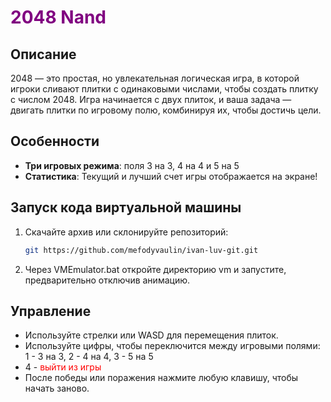 
# <span style="color: purple;">2048 Nand</span>

## Описание

2048 — это простая, но увлекательная логическая игра, в которой игроки сливают плитки с одинаковыми числами, чтобы создать плитку с числом 2048. Игра начинается с двух плиток, и ваша задача — двигать плитки по игровому полю, комбинируя их, чтобы достичь цели.

## Особенности

- **Три игровых режима**: поля 3 на 3, 4 на 4 и 5 на 5
- **Статистика**: Текущий и лучший счет игры отображается на экране!
  
## Запуск кода виртуальной машины

1. Скачайте архив или склонируйте репозиторий:

   ```bash
   git https://github.com/mefodyvaulin/ivan-luv-git.git
   ```

2. Через VMEmulator.bat откройте директорию vm и запустите, предварительно отключив анимацию.
## Управление

- Используйте стрелки или WASD для перемещения плиток.
- Используйте цифры, чтобы переключится между игровыми полями: 1 - 3 на 3, 2 - 4 на 4, 3 - 5 на 5
- 4 - <span style="color: red;">выйти из игры</span>
- После победы или поражения нажмите любую клавишу, чтобы начать заново.

